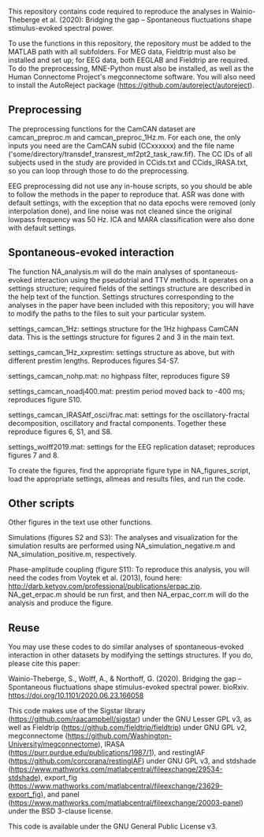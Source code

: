 This repository contains code required to reproduce the analyses in Wainio-Theberge et al. (2020): Bridging the gap – Spontaneous fluctuations shape stimulus-evoked spectral power.

To use the functions in this repository, the repository must be added to the MATLAB path with all subfolders. For MEG data, Fieldtrip must also be installed and set up; for EEG data, both EEGLAB and Fieldtrip are required. To do the preprocessing, MNE-Python must also be installed, as well as the Human Connectome Project's megconnectome software. You will also need to install the AutoReject package (https://github.com/autoreject/autoreject).

## Preprocessing
The preprocessing functions for the CamCAN dataset are camcan_preproc.m and camcan_preproc_1Hz.m. For each one, the only inputs you need are the CamCAN subid (CCxxxxxx) and the file name ('some/directory/transdef_transrest_mf2pt2_task_raw.fif). The CC IDs of all subjects used in the study are provided in CCids.txt and CCids_IRASA.txt, so you can loop through those to do the preprocessing. 

EEG preprocessing did not use any in-house scripts, so you should be able to follow the methods in the paper to reproduce that. ASR was done with default settings, with the exception that no data epochs were removed (only interpolation done), and line noise was not cleaned since the original lowpass frequency was 50 Hz. ICA and MARA classification were also done with default settings. 

## Spontaneous-evoked interaction
The function NA_analysis.m will do the main analyses of spontaneous-evoked interaction using the pseudotrial and TTV methods. It operates on a settings structure; required fields of the settings structure are described in the help text of the function. Settings structures corresponding to the analyses in the paper have been included with this repository; you will have to modify the paths to the files to suit your particular system.

settings_camcan_1Hz: settings structure for the 1Hz highpass CamCAN data. This is the settings structure for figures 2 and 3 in the main text. 

settings_camcan_1Hz_xxprestim: settings structure as above, but with different prestim lengths. Reproduces figures S4-S7. 

settings_camcan_nohp.mat: no highpass filter, reproduces figure S9

settings_camcan_noadj400.mat: prestim period moved back to -400 ms; reproduces figure S10.

settings_camcan_IRASAtf_osci/frac.mat: settings for the oscillatory-fractal decomposition, oscillatory and fractal components. Together these reproduce figures 6, S1, and S8.

settings_wolff2019.mat: settings for the EEG replication dataset; reproduces figures 7 and 8. 


To create the figures, find the appropriate figure type in NA_figures_script, load the appropriate settings, allmeas and results files, and run the code.

## Other scripts
Other figures in the text use other functions. 

Simulations (figures S2 and S3): 
The analyses and visualization for the simulation results are performed using NA_simulation_negative.m and NA_simulation_positive.m, respectively.

Phase-amplitude coupling (figure S11):
To reproduce this analysis, you will need the codes from Voytek et al. (2013), found here: http://darb.ketyov.com/professional/publications/erpac.zip. NA_get_erpac.m should be run first, and then NA_erpac_corr.m will do the analysis and produce the figure.

## Reuse

You may use these codes to do similar analyses of spontaneous-evoked interaction in other datasets by modifying the settings structures. If you do, please cite this paper: 

Wainio-Theberge, S., Wolff, A., & Northoff, G. (2020). Bridging the gap – Spontaneous fluctuations shape stimulus-evoked spectral power. bioRxiv. https://doi.org/10.1101/2020.06.23.166058 

This code makes use of the Sigstar library (https://github.com/raacampbell/sigstar) under the GNU Lesser GPL v3, as well as Fieldtrip (https://github.com/fieldtrip/fieldtrip) under GNU GPL v2, megconnectome (https://github.com/Washington-University/megconnectome), IRASA (https://purr.purdue.edu/publications/1987/1), and restingIAF (https://github.com/corcorana/restingIAF) under GNU GPL v3, and stdshade (https://www.mathworks.com/matlabcentral/fileexchange/29534-stdshade), export_fig (https://www.mathworks.com/matlabcentral/fileexchange/23629-export_fig), and panel (https://www.mathworks.com/matlabcentral/fileexchange/20003-panel) under the BSD 3-clause license.

This code is available under the GNU General Public License v3.
